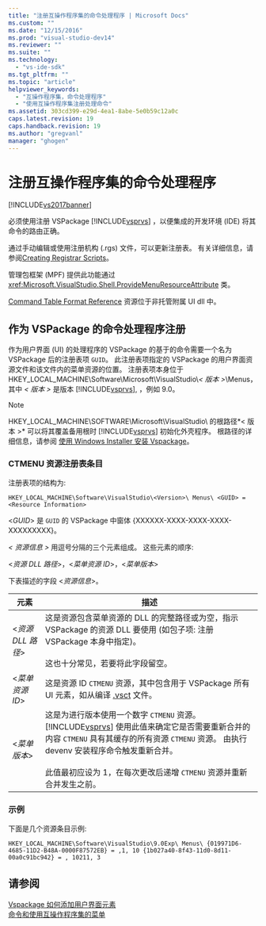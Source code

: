 ```yaml
---
title: "注册互操作程序集的命令处理程序 | Microsoft Docs"
ms.custom: ""
ms.date: "12/15/2016"
ms.prod: "visual-studio-dev14"
ms.reviewer: ""
ms.suite: ""
ms.technology: 
  - "vs-ide-sdk"
ms.tgt_pltfrm: ""
ms.topic: "article"
helpviewer_keywords: 
  - "互操作程序集，命令处理程序"
  - "使用互操作程序集注册处理命令"
ms.assetid: 303cd399-e29d-4ea1-8abe-5e0b59c12a0c
caps.latest.revision: 19
caps.handback.revision: 19
ms.author: "gregvanl"
manager: "ghogen"
---
```

# 注册互操作程序集的命令处理程序
[!INCLUDE[vs2017banner](../../code-quality/includes/vs2017banner.md)]

必须使用注册 VSPackage [!INCLUDE[vsprvs](../../code-quality/includes/vsprvs_md.md)] ，以便集成的开发环境 \(IDE\) 将其命令的路由正确。  
  
 通过手动编辑或使用注册机构 \(.rgs\) 文件，可以更新注册表。 有关详细信息，请参阅[Creating Registrar Scripts](/visual-cpp/atl/creating-registrar-scripts)。  
  
 管理包框架 \(MPF\) 提供此功能通过 <xref:Microsoft.VisualStudio.Shell.ProvideMenuResourceAttribute> 类。  
  
 [Command Table Format Reference](http://msdn.microsoft.com/zh-cn/09e9c6ef-9863-48de-9483-d45b7b7c798f) 资源位于非托管附属 UI dll 中。  
  
## 作为 VSPackage 的命令处理程序注册  
 作为用户界面 \(UI\) 的处理程序的 VSPackage 的基于的命令需要一个名为 VSPackage 后的注册表项 `GUID`。 此注册表项指定的 VSPackage 的用户界面资源文件和该文件内的菜单资源的位置。 注册表项本身位于 HKEY\_LOCAL\_MACHINE\\Software\\Microsoft\\VisualStudio\\*\< 版本 \>*\\Menus，其中 *\< 版本 \>* 是版本 [!INCLUDE[vsprvs](../../code-quality/includes/vsprvs_md.md)], ，例如 9.0。  
  
> [!NOTE]
>  HKEY\_LOCAL\_MACHINE\\SOFTWARE\\Microsoft\\VisualStudio\\ 的根路径*\< 版本 \>* 可以将其覆盖备用根时 [!INCLUDE[vsprvs](../../code-quality/includes/vsprvs_md.md)] 初始化外壳程序。 根路径的详细信息，请参阅 [使用 Windows Installer 安装 Vspackage](../../extensibility/internals/installing-vspackages-with-windows-installer.md)。  
  
### CTMENU 资源注册表条目  
 注册表项的结构为:  
  
```  
HKEY_LOCAL_MACHINE\Software\VisualStudio\<Version>\ Menus\ <GUID> = <Resource Information>  
```  
  
 \<*GUID*\> 是 `GUID` 的 VSPackage 中窗体 {XXXXXX\-XXXX\-XXXX\-XXXX\-XXXXXXXXX}。  
  
 *\< 资源信息 \>* 用逗号分隔的三个元素组成。 这些元素的顺序:  
  
 \<*资源 DLL 路径*\>，\<*菜单资源 ID*\>，\<*菜单版本*\>  
  
 下表描述的字段 \<*资源信息*\>。  
  
|元素|描述|  
|--------|--------|  
|\<*资源 DLL 路径*\>|这是资源包含菜单资源的 DLL 的完整路径或为空，指示 VSPackage 的资源 DLL 要使用 \(如包子项: 注册 VSPackage 本身中指定\)。<br /><br /> 这也十分常见，若要将此字段留空。|  
|\<*菜单资源 ID*\>|这是资源 ID `CTMENU` 资源，其中包含用于 VSPackage 所有 UI 元素，如从编译 [.vsct](../../extensibility/internals/visual-studio-command-table-dot-vsct-files.md) 文件。|  
|\<*菜单版本*\>|这是为进行版本使用一个数字 `CTMENU` 资源。[!INCLUDE[vsprvs](../../code-quality/includes/vsprvs_md.md)] 使用此值来确定它是否需要重新合并的内容 `CTMENU` 具有其缓存的所有资源 `CTMENU` 资源。 由执行 devenv 安装程序命令触发重新合并。<br /><br /> 此值最初应设为 1，在每次更改后递增 `CTMENU` 资源并重新合并发生之前。|  
  
### 示例  
 下面是几个资源条目示例:  
  
```  
HKEY_LOCAL_MACHINE\Software\VisualStudio\9.0Exp\ Menus\ {019971D6-4685-11D2-B48A-0000F87572EB} = ,1, 10 {1b027a40-8f43-11d0-8d11-00a0c91bc942} = , 10211, 3  
```  
  
## 请参阅  
 [Vspackage 如何添加用户界面元素](../../extensibility/internals/how-vspackages-add-user-interface-elements.md)   
 [命令和使用互操作程序集的菜单](../../extensibility/internals/commands-and-menus-that-use-interop-assemblies.md)